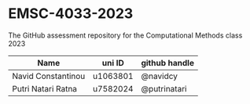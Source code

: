 # EMSC-4033-2023
The GitHub assessment repository for the Computational Methods class 2023

| Name  | uni ID | github handle |
| ------------- | ------------- | ------------- |
| Navid Constantinou | u1063801  | @navidcy |
| Putri Natari Ratna | u7582024 | @putrinatari |

